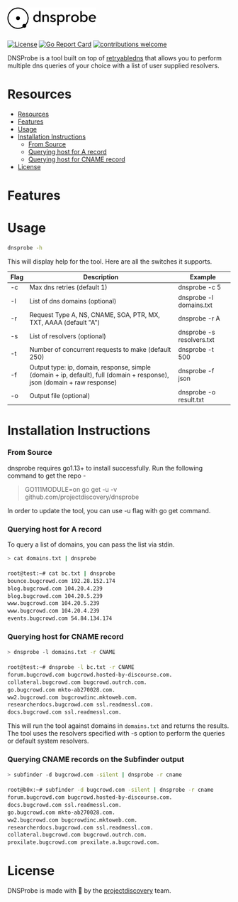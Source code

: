 <h1 align="left">
  <img src="static/dnsprobe-logo.png" alt="dnsprobe" width="200px"></a>
  <br>
</h1>

[![License](https://img.shields.io/badge/license-MIT-_red.svg)](https://opensource.org/licenses/MIT)
[![Go Report Card](https://goreportcard.com/badge/github.com/projectdiscovery/dnsprobe)](https://goreportcard.com/report/github.com/projectdiscovery/dnsprobe)
[![contributions welcome](https://img.shields.io/badge/contributions-welcome-brightgreen.svg?style=flat)](https://github.com/projectdiscovery/dnsprobe/issues)

DNSProbe is a tool built on top of [retryabledns](https://github.com/projectdiscovery/retryabledns) that allows you to perform multiple dns queries of your choice with a list of user supplied resolvers.

# Resources
- [Resources](#resources)
- [Features](#features)
- [Usage](#usage)
- [Installation Instructions](#installation-instructions)
    - [From Source](#from-source)
    - [Querying host for A record](#querying-host-for-a-record)
    - [Querying host for CNAME record](#querying-host-for-cname-record)
- [License](#license)

# Features


# Usage

```bash
dnsprobe -h
```
This will display help for the tool. Here are all the switches it supports.

| Flag           | Description                                                        | Example                                     |
|----------------|------------------------------------------------------------------------------------------------------------------|---------------------------|
| -c             | Max dns retries (default 1)                                                                                      | dnsprobe -c 5             |
| -l             | List of dns domains (optional)                                                                                              | dnsprobe -l domains.txt                     |
| -r             | Request Type A, NS, CNAME, SOA, PTR, MX, TXT, AAAA (default "A")                                                 | dnsprobe -r A                               |
| -s             | List of resolvers (optional)                                                                                                | dnsprobe -s resolvers.txt                   |
| -t             | Number of concurrent requests to make (default 250)                                                              | dnsprobe -t 500                             |
| -f             | Output type: ip, domain, response, simple (domain + ip, default), full (domain + response), json (domain + raw response)  | dnsprobe -f json           |
| -o             | Output file (optional)                                                                                                      | dnsprobe -o result.txt                                |

# Installation Instructions
### From Source

dnsprobe requires go1.13+ to install successfully. Run the following command to get the repo -

> GO111MODULE=on go get -u -v github.com/projectdiscovery/dnsprobe

In order to update the tool, you can use -u flag with go get command.

### Querying host for A record

To query a list of domains, you can pass the list via stdin.

```bash
> cat domains.txt | dnsprobe

root@test:~# cat bc.txt | dnsprobe
bounce.bugcrowd.com 192.28.152.174
blog.bugcrowd.com 104.20.4.239
blog.bugcrowd.com 104.20.5.239
www.bugcrowd.com 104.20.5.239
www.bugcrowd.com 104.20.4.239
events.bugcrowd.com 54.84.134.174
```

### Querying host for CNAME record

```bash
> dnsprobe -l domains.txt -r CNAME

root@test:~# dnsprobe -l bc.txt -r CNAME
forum.bugcrowd.com bugcrowd.hosted-by-discourse.com.
collateral.bugcrowd.com bugcrowd.outrch.com.
go.bugcrowd.com mkto-ab270028.com.
ww2.bugcrowd.com bugcrowdinc.mktoweb.com.
researcherdocs.bugcrowd.com ssl.readmessl.com.
docs.bugcrowd.com ssl.readmessl.com.
```

This will run the tool against domains in `domains.txt` and returns the results. The tool uses the resolvers specified with -s option to perform the queries or default system resolvers.

### Querying CNAME records on the Subfinder output

```bash 
> subfinder -d bugcrowd.com -silent | dnsprobe -r cname

root@b0x:~# subfinder -d bugcrowd.com -silent | dnsprobe -r cname
forum.bugcrowd.com bugcrowd.hosted-by-discourse.com.
docs.bugcrowd.com ssl.readmessl.com.
go.bugcrowd.com mkto-ab270028.com.
ww2.bugcrowd.com bugcrowdinc.mktoweb.com.
researcherdocs.bugcrowd.com ssl.readmessl.com.
collateral.bugcrowd.com bugcrowd.outrch.com.
proxilate.bugcrowd.com proxilate.a.bugcrowd.com.
```

# License

DNSProbe is made with 🖤 by the [projectdiscovery](https://projectdiscovery.io) team.
